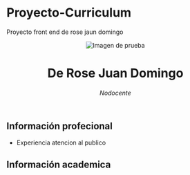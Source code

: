 # Proyecto-Curriculum
Proyecto front end de rose jaun domingo
<!DOCTYPE html>
<html lang="es">
<head>
    <meta charset="UTF-8">
    <meta http-equiv="X-UA-Compatible" content="IE=edge">
    <meta name="viewport" content="width=device-width, initial-scale=1.0">
    <title>Proyecto Integrados Front end</title>
    <link rel="stylesheet" href="C:\Users\jdderose\Desktop\visual studio code\css\estilos-proyecto-final.css">
    <link rel="preconnect" href="https://fonts.googleapis.com">
<link rel="preconnect" href="https://fonts.gstatic.com" crossorigin>
<link href="https://fonts.googleapis.com/css2?family=Roboto:ital,wght@0,100;1,100&family=Shantell+Sans:wght@300&display=swap" rel="stylesheet">
</head>
<body>
    <header>
        <img src="https://randomuser.me/api/portraits/men/75.jpg" alt="Imagen de prueba">
        <div>
        <h1>De Rose Juan Domingo</h1>
        <h6>Nodocente</h6>
        </div>
    </header>
    <section>
        <article>
        <h2>Información profecional</h2>
        <ul>
            <li>
                Experiencia atencion al publico
            </li>
        </ul>
        </article>
        <aside>
        <h2>Información academica</h2>
        </aside>
    </section>
</body>
</html>
